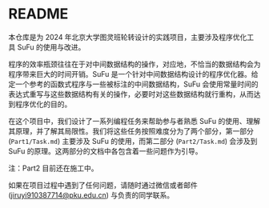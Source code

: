 # README

本仓库是为 2024 年北京大学图灵班轮转设计的实践项目，主要涉及程序优化工具 SuFu 的使用与改进。

程序的效率瓶颈往往在于对中间数据结构的操作，对应地，不恰当的数据结构会为程序带来巨大的时间开销。SuFu 是一个针对中间数据结构设计的程序优化器。给定一个参考的函数式程序与一些被标注的中间数据结构，SuFu 会使用常量时间的表达式重写与这些数据结构有关的操作，必要时对这些数据结构就行重构，从而达到程序优化的目的。

在这个项目中，我们设计了一系列编程任务来帮助参与者熟悉 SuFu 的使用、理解其原理，并了解其局限性。我们将这些任务按照难度分为了两个部分，第一部分 (`Part1/Task.md`) 主要涉及 SuFu 的使用，而第二部分 (`Part2/Task.md`) 会涉及到 SuFu 的原理。这两部分的文档中各包含着一些问题作为引导。

注：Part2 目前还在施工中。

如果在项目过程中遇到了任何问题，请随时通过微信或者邮件 (jiruyi910387714@pku.edu.cn) 与负责的同学联系。
